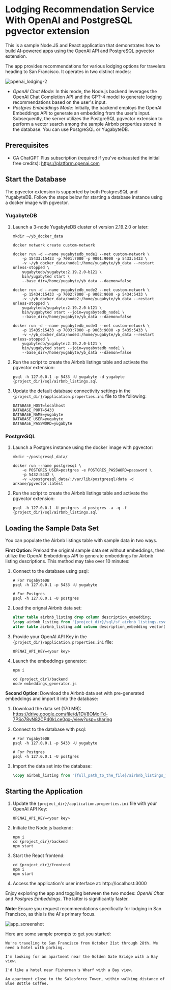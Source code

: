 # Lodging Recommendation Service With OpenAI and PostgreSQL pgvector extension

This is a sample Node.JS and React application that demonstrates how to build AI-powered apps using the OpenAI API and PostgreSQL pgvector extension.

The app provides recommendations for various lodging options for travelers heading to San Francisco. It operates in two distinct modes:

![openai_lodging-2](https://github.com/YugabyteDB-Samples/openai-pgvector-lodging-service/assets/1537233/99d8c571-bf6c-4bab-970c-5df9f6a76080)

* *OpenAI Chat Mode*: In this mode, the Node.js backend leverages the OpenAI Chat Completion API and the GPT-4 model to generate lodging recommendations based on the user's input.
* *Postgres Embeddings Mode*: Initially, the backend employs the OpenAI Embeddings API to generate an embedding from the user's input. Subsequently, the server utilizes the PostgreSQL pgvector extension to perform a vector search among the sample Airbnb properties stored in the database. You can use PostgreSQL or YugabyteDB.

## Prerequisites

* CA ChatGPT Plus subscription (required if you've exhausted the initial free credits): https://platform.openai.com

## Start the Database

The pgvector extension is supported by both PostgresSQL and YugabyteDB. Follow the steps below for starting a database instance using a docker image with pgvector. 

### YugabyteDB 

1. Launch a 3-node YugabyteDB cluster of version 2.19.2.0 or later:
    ```shell
    mkdir ~/yb_docker_data

    docker network create custom-network

    docker run -d --name yugabytedb_node1 --net custom-network \
        -p 15433:15433 -p 7001:7000 -p 9001:9000 -p 5433:5433 \
        -v ~/yb_docker_data/node1:/home/yugabyte/yb_data --restart unless-stopped \
        yugabytedb/yugabyte:2.19.2.0-b121 \
        bin/yugabyted start \
        --base_dir=/home/yugabyte/yb_data --daemon=false
    
    docker run -d --name yugabytedb_node2 --net custom-network \
        -p 15434:15433 -p 7002:7000 -p 9002:9000 -p 5434:5433 \
        -v ~/yb_docker_data/node2:/home/yugabyte/yb_data --restart unless-stopped \
        yugabytedb/yugabyte:2.19.2.0-b121 \
        bin/yugabyted start --join=yugabytedb_node1 \
        --base_dir=/home/yugabyte/yb_data --daemon=false
        
    docker run -d --name yugabytedb_node3 --net custom-network \
        -p 15435:15433 -p 7003:7000 -p 9003:9000 -p 5435:5433 \
        -v ~/yb_docker_data/node3:/home/yugabyte/yb_data --restart unless-stopped \
        yugabytedb/yugabyte:2.19.2.0-b121 \
        bin/yugabyted start --join=yugabytedb_node1 \
        --base_dir=/home/yugabyte/yb_data --daemon=false
    ```
2. Run the script to create the Airbnb listings table and activate the pgvector extension:
    ```shell
    psql -h 127.0.0.1 -p 5433 -U yugabyte -d yugabyte {project_dir}/sql/airbnb_listings.sql
    ```

3. Update the default database connectivity settings in the `{project_dir}/application.properties.ini` file to the following:
    ```properties
    DATABASE_HOST=localhost
    DATABASE_PORT=5433
    DATABASE_NAME=yugabyte
    DATABASE_USER=yugabyte
    DATABASE_PASSWORD=yugabyte
    ```

### PostgreSQL

1. Launch a Postgres instance using the docker image with pgvector:
    ```shell
    mkdir ~/postgresql_data/

    docker run --name postgresql \
        -e POSTGRES_USER=postgres -e POSTGRES_PASSWORD=password \
        -p 5432:5432 \
        -v ~/postgresql_data/:/var/lib/postgresql/data -d ankane/pgvector:latest
    ```

2. Run the script to create the Airbnb listings table and activate the pgvector extension:
    ```shell
    psql -h 127.0.0.1 -U postgres -d postgres -a -q -f {project_dir}/sql/airbnb_listings.sql
    ```

## Loading the Sample Data Set

You can populate the Airbnb listings table with sample data in two ways.

**First Option**: Preload the original sample data set without embeddings, then utilize the OpenAI Embeddings API to generate embeddings for Airbnb listing descriptions. This method may take over 10 minutes:

1. Connect to the database using psql:
    ```shell
    # For YugabyteDB
    psql -h 127.0.0.1 -p 5433 -U yugabyte

    # For Postgres 
    psql -h 127.0.0.1 -U postgres
    ```
2. Load the orignal Airbnb data set:
    ```sql
    alter table airbnb_listing drop column description_embedding;
    \copy airbnb_listing from '{project_dir}/sql/sf_airbnb_listings.csv' DELIMITER ',' CSV HEADER;
    alter table airbnb_listing add column description_embedding vector(1536);
    ```
3. Provide your OpenAI API Key in the `{project_dir}/application.properties.ini` file:
    ```shell
    OPENAI_API_KEY=<your key>
    ```
4. Launch the embeddings generator:
    ```shell
    npm i 

    cd {project_dir}/backend
    node embeddings_generator.js
    ```

**Second Option**: Download the Airbnb data set with pre-generated embeddings and import it into the database:

1. Download the data set (170 MB): https://drive.google.com/file/d/1DV8OMoiTd-7PSo78yN82CP40kLce0gx-/view?usp=sharing

2. Connect to the database with psql:
    ```shell
    # For YugabyteDB
    psql -h 127.0.0.1 -p 5433 -U yugabyte

    # For Postgres 
    psql -h 127.0.0.1 -U postgres
    ```

2. Import the data set into the database:
    ```sql
    \copy airbnb_listing from '{full_path_to_the_file}/airbnb_listings_with_embeddings.csv' with DELIMITER '^' CSV;
    ```

## Starting the Application

1. Update the `{project_dir}/application.properties.ini` file with your OpenAI API Key:
    ```shell
    OPENAI_API_KEY=<your key>
    ```

2. Initiate the Node.js backend:
    ```shell
    npm i 
    cd {project_dir}/backend
    npm start
    ```
3. Start the React frontend:
    ```shell
    cd {project_dir}/frontend
    npm i
    npm start
    ```

4. Access the application's user interface at:
    http://localhost:3000

Enjoy exploring the app and toggling between the two modes: *OpenAI Chat* and *Postgres Embeddings*. The latter is significantly faster.

**Note**: Ensure you request recommendations specifically for lodging in San Francisco, as this is the AI's primary focus.

![app_screenshot](https://github.com/YugabyteDB-Samples/openai-pgvector-lodging-service/assets/1537233/58c573d6-7632-4cf4-96e1-066d3b0c6314)

Here are some sample prompts to get you started:
```
We're traveling to San Francisco from October 21st through 28th. We need a hotel with parking.

I'm looking for an apartment near the Golden Gate Bridge with a Bay view.

I'd like a hotel near Fisherman's Wharf with a Bay view.

An apartment close to the Salesforce Tower, within walking distance of Blue Bottle Coffee.
```
